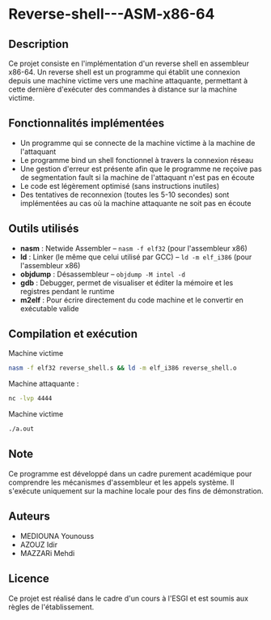 ﻿# Reverse-shell---ASM-x86-64

## Description
Ce projet consiste en l'implémentation d'un reverse shell en assembleur x86-64. Un reverse shell est un programme qui établit une connexion depuis une machine victime vers une machine attaquante, permettant à cette dernière d'exécuter des commandes à distance sur la machine victime.

## Fonctionnalités implémentées
- Un programme qui se connecte de la machine victime à la machine de l'attaquant
- Le programme bind un shell fonctionnel à travers la connexion réseau
- Une gestion d'erreur est présente afin que le programme ne reçoive pas de segmentation fault si la machine de l'attaquant n'est pas en écoute
- Le code est légèrement optimisé (sans instructions inutiles)
- Des tentatives de reconnexion (toutes les 5-10 secondes) sont implémentées au cas où la machine attaquante ne soit pas en écoute

## Outils utilisés
- **nasm** : Netwide Assembler – `nasm -f elf32` (pour l'assembleur x86)
- **ld** : Linker (le même que celui utilisé par GCC) – `ld -m elf_i386` (pour l'assembleur x86)
- **objdump** : Désassembleur – `objdump -M intel -d`
- **gdb** : Debugger, permet de visualiser et éditer la mémoire et les registres pendant le runtime
- **m2elf** : Pour écrire directement du code machine et le convertir en exécutable valide

## Compilation et exécution
Machine victime
```bash
nasm -f elf32 reverse_shell.s && ld -m elf_i386 reverse_shell.o
```
Machine attaquante :
```bash
nc -lvp 4444
```
Machine victime
```bash
./a.out
```

## Note
Ce programme est développé dans un cadre purement académique pour comprendre les mécanismes d'assembleur et les appels système. Il s'exécute uniquement sur la machine locale pour des fins de démonstration.

## Auteurs
- MEDIOUNA Younouss
- AZOUZ Idir
- MAZZARi Mehdi

## Licence
Ce projet est réalisé dans le cadre d'un cours à l'ESGI et est soumis aux règles de l'établissement.
